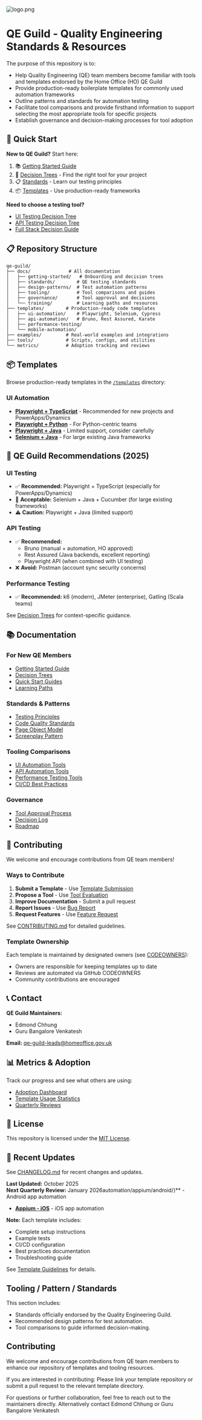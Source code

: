 ![logo.png](logo.png)

# QE Guild - Quality Engineering Standards & Resources

The purpose of this repository is to:
- Help Quality Engineering (QE) team members become familiar with tools and templates endorsed by the Home Office (HO) QE Guild
- Provide production-ready boilerplate templates for commonly used automation frameworks
- Outline patterns and standards for automation testing
- Facilitate tool comparisons and provide firsthand information to support selecting the most appropriate tools for specific projects
- Establish governance and decision-making processes for tool adoption

## 🚀 Quick Start

**New to QE Guild?** Start here:
1. 📚 [Getting Started Guide](/docs/getting-started/new-qe-onboarding.md)
2. 🎯 [Decision Trees](/docs/getting-started/decision-trees.md) - Find the right tool for your project
3. 📋 [Standards](/docs/standards/) - Learn our testing principles
4. 📦 [Templates](/templates/) - Use production-ready frameworks

**Need to choose a testing tool?**
- [UI Testing Decision Tree](/docs/getting-started/ui-testing-decision.md)
- [API Testing Decision Tree](/docs/getting-started/api-testing-decision.md)
- [Full Stack Decision Guide](/docs/getting-started/full-stack-decision.md)

## 📋 Repository Structure

```
qe-guild/
├── docs/              # All documentation
│   ├── getting-started/   # Onboarding and decision trees
│   ├── standards/        # QE testing standards
│   ├── design-patterns/  # Test automation patterns
│   ├── tooling/          # Tool comparisons and guides
│   ├── governance/       # Tool approval and decisions
│   └── training/         # Learning paths and resources
├── templates/        # Production-ready code templates
│   ├── ui-automation/    # Playwright, Selenium, Cypress
│   ├── api-automation/   # Bruno, Rest Assured, Karate
│   ├── performance-testing/
│   └── mobile-automation/
├── examples/         # Real-world examples and integrations
├── tools/            # Scripts, configs, and utilities
└── metrics/          # Adoption tracking and reviews
```

## 📦 Templates

Browse production-ready templates in the [`/templates`](/templates/) directory:

### UI Automation
- **[Playwright + TypeScript](/templates/ui-automation/playwright/typescript/)** - Recommended for new projects and PowerApps/Dynamics
- **[Playwright + Python](/templates/ui-automation/playwright/python/)** - For Python-centric teams
- **[Playwright + Java](/templates/ui-automation/playwright/java/)** - Limited support, consider carefully
- **[Selenium + Java](/templates/ui-automation/selenium/java-junit/)** - For large existing Java frameworks
## 🎯 QE Guild Recommendations (2025)

### UI Testing
- ✅ **Recommended:** Playwright + TypeScript (especially for PowerApps/Dynamics)
- 🔵 **Acceptable:** Selenium + Java + Cucumber (for large existing frameworks)
- ⚠️ **Caution:** Playwright + Java (limited support)

### API Testing
- ✅ **Recommended:** 
  - Bruno (manual + automation, HO approved)
  - Rest Assured (Java backends, excellent reporting)
  - Playwright API (when combined with UI testing)
- ❌ **Avoid:** Postman (account sync security concerns)

### Performance Testing
- ✅ **Recommended:** k6 (modern), JMeter (enterprise), Gatling (Scala teams)

See [Decision Trees](/docs/getting-started/decision-trees.md) for context-specific guidance.

## 📚 Documentation

### For New QE Members
- [Getting Started Guide](/docs/getting-started/new-qe-onboarding.md)
- [Decision Trees](/docs/getting-started/decision-trees.md)
- [Quick Start Guides](/docs/getting-started/quick-start-guides/)
- [Learning Paths](/docs/training/learning-paths/)

### Standards & Patterns
- [Testing Principles](/docs/standards/testing-principles.md)
- [Code Quality Standards](/docs/standards/code-quality-standards.md)
- [Page Object Model](/docs/design-patterns/page-object-model.md)
- [Screenplay Pattern](/docs/design-patterns/screenplay-pattern.md)

### Tooling Comparisons
- [UI Automation Tools](/docs/tooling/ui-automation/framework-comparison.md)
- [API Automation Tools](/docs/tooling/api-automation/tool-comparison.md)
- [Performance Testing Tools](/docs/tooling/performance-testing/tool-comparison.md)
- [CI/CD Best Practices](/docs/tooling/ci-cd/pipeline-standards.md)

### Governance
- [Tool Approval Process](/docs/governance/tool-approval-process.md)
- [Decision Log](/docs/governance/decision-log.md)
- [Roadmap](/docs/governance/roadmap.md)

## 🤝 Contributing

We welcome and encourage contributions from QE team members!

### Ways to Contribute
1. **Submit a Template** - Use [Template Submission](/.github/ISSUE_TEMPLATE/template_submission.yml)
2. **Propose a Tool** - Use [Tool Evaluation](/.github/ISSUE_TEMPLATE/tool_evaluation.yml)
3. **Improve Documentation** - Submit a pull request
4. **Report Issues** - Use [Bug Report](/.github/ISSUE_TEMPLATE/bug_report.yml)
5. **Request Features** - Use [Feature Request](/.github/ISSUE_TEMPLATE/feature_request.yml)

See [CONTRIBUTING.md](CONTRIBUTING.md) for detailed guidelines.

### Template Ownership
Each template is maintained by designated owners (see [CODEOWNERS](/.github/CODEOWNERS)):
- Owners are responsible for keeping templates up to date
- Reviews are automated via GitHub CODEOWNERS
- Community contributions are encouraged

## 📞 Contact

**QE Guild Maintainers:**
- Edmond Chhung
- Guru Bangalore Venkatesh

**Email:** qe-guild-leads@homeoffice.gov.uk

## 📊 Metrics & Adoption

Track our progress and see what others are using:
- [Adoption Dashboard](/metrics/adoption-dashboard.md)
- [Template Usage Statistics](/metrics/template-usage.md)
- [Quarterly Reviews](/metrics/quarterly-reviews/)

## 📜 License

This repository is licensed under the [MIT License](LICENSE.md).

## 🔄 Recent Updates

See [CHANGELOG.md](CHANGELOG.md) for recent changes and updates.

**Last Updated:** October 2025  
**Next Quarterly Review:** January 2026automation/appium/android/)** - Android app automation
- **[Appium - iOS](/templates/mobile-automation/appium/ios/)** - iOS app automation

**Note:** Each template includes:
- Complete setup instructions
- Example tests
- CI/CD configuration
- Best practices documentation
- Troubleshooting guide

See [Template Guidelines](/templates/TEMPLATE_GUIDELINES.md) for details.

## Tooling / Pattern / Standards
This section includes:
- Standards officially endorsed by the Quality Engineering Guild.
- Recommended design patterns for test automation.
- Tool comparisons to guide informed decision-making.

## Contributing
We welcome and encourage contributions from QE team members to enhance our repository of templates and tooling resources.

If you are interested in contributing:
Please link your template repository or submit a pull request to the relevant template directory.

For questions or further collaboration, feel free to reach out to the maintainers directly.
Alternatively contact 
Edmond Chhung or Guru Bangalore Venkatesh
